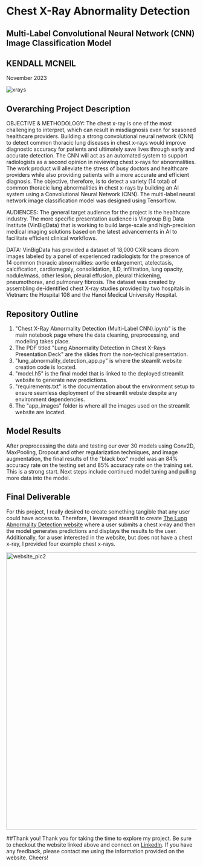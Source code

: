 # Chest X-Ray Abnormality Detection 
## Multi-Label Convolutional Neural Network (CNN) Image Classification Model
## KENDALL MCNEIL
November 2023

![xrays](https://github.com/kmcneil901/Chest-X-Ray-Abnormality-Detection-Multi-Label-CNN/assets/139075900/8f09dfde-d263-4b91-88e0-92069c54035d)

## Overarching Project Description
OBJECTIVE & METHODOLOGY: The chest x-ray is one of the most challenging to interpret, which can result in misdiagnosis even for seasoned healthcare providers. Building a strong convolutional neural network (CNN) to detect common thoracic lung diseases in chest x-rays would improve diagnostic accuracy for patients and ultimately save lives through early and accurate detection. The CNN will act as an automated system to support radiologists as a second opinion in reviewing chest x-rays for abnormalities. The work product will alleviate the stress of busy doctors and healthcare providers while also providing patients with a more accurate and efficient diagnosis. The objective, therefore, is to detect a variety (14 total) of common thoracic lung abnormalities in chest x-rays by building an AI system using a Convolutional Neural Network (CNN). The multi-label neural network image classification model was designed using Tensorflow. 

AUDIENCES: The general target audience for the project is the healthcare industry. The more specific presentation audience is Vingroup Big Data Institute (VinBigData) that is working to build large-scale and high-precision medical imaging solutions based on the latest advancements in AI to facilitate efficient clinical workflows.

DATA: VinBigData has provided a dataset of 18,000 CXR scans dicom images labeled by a panel of experienced radiologists for the presence of 14 common thoracic abnormalities: aortic enlargement, atelectasis, calcification, cardiomegaly, consolidation, ILD, infiltration, lung opacity, nodule/mass, other lesion, pleural effusion, pleural thickening, pneumothorax, and pulmonary fibrosis. The dataset was created by assembling de-identified chest X-ray studies provided by two hospitals in Vietnam: the Hospital 108 and the Hanoi Medical University Hospital.

## Repository Outline
1. "Chest X-Ray Abnormality Detection (Multi-Label CNN).ipynb" is the main notebook page where the data cleaning, preprocessing, and modeling takes place.
2. The PDF titled "Lung Abnormality Detection in Chest X-Rays Presentation Deck" are the slides from the non-techical presentation. 
3. "lung_abnormality_detection_app.py" is where the steamlit website creation code is located.
4. "model.h5" is the final model that is linked to the deployed streamlit website to generate new predictions.
5. "requirements.txt" is the documentation about the environment setup to ensure seamless deployment of the streamlit webste despite any environment dependencies.
6. The "app_images" folder is where all the images used on the streamlit website are located.

## Model Results
After preprocessing the data and testing our over 30 models using Conv2D, MaxPooling, Dropout and other regularization techniques, and image augmentation, the final results of the "black box" model was an 84% accuracy rate on the testing set and 85% accuracy rate on the training set. This is a strong start. Next steps include continued model tuning and pulling more data into the model. 

## Final Deliverable
For this project, I really desired to create something tangible that any user could have access to. Therefore, I leveraged steamlit to create [The Lung Abnormality Detection website](https://chest-x-ray-abnormality-detection-multi-label-cnn-hlxsplvft7v3.streamlit.app/) where a user submits a chest x-ray and then the model generates predictions and displays the results to the user. Additionally, for a user interested in the website, but does not have a chest x-ray, I provided four example chest x-rays. 

<img width="733" alt="website_pic2" src="https://github.com/kmcneil901/Chest-X-Ray-Abnormality-Detection-Multi-Label-CNN/assets/139075900/2922b573-8396-4782-8be7-008909f0161f">

##Thank you! 
Thank you for taking the time to explore my project. Be sure to checkout the website linked above and connect on [LinkedIn](https://www.linkedin.com/in/kendallmcneil/). If you have any feedback, please contact me using the information provided on the website. Cheers! 
